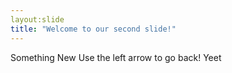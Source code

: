 ```yaml
---
layout:slide
title: "Welcome to our second slide!"
---
```

Something New
Use the left arrow to go back!
Yeet
